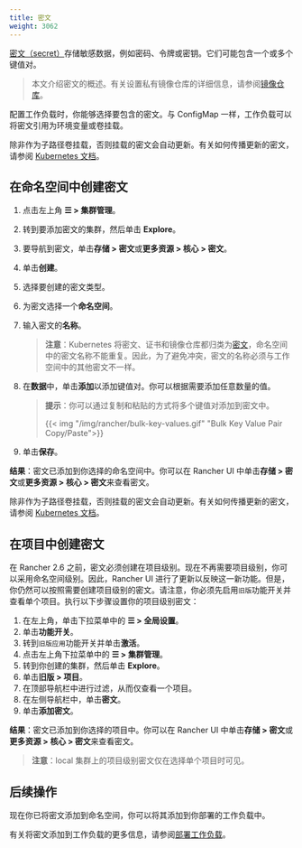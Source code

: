 ```yaml
---
title: 密文
weight: 3062
---
```


[密文（secret）](https://kubernetes.io/docs/concepts/configuration/secret/#overview-of-secrets)存储敏感数据，例如密码、令牌或密钥。它们可能包含一个或多个键值对。

> 本文介绍密文的概述。有关设置私有镜像仓库的详细信息，请参阅[镜像仓库]({{<baseurl>}}/rancher/v2.6/en/k8s-in-rancher/registries)。

配置工作负载时，你能够选择要包含的密文。与 ConfigMap 一样，工作负载可以将密文引用为环境变量或卷挂载。

除非作为子路径卷挂载，否则挂载的密文会自动更新。有关如何传播更新的密文，请参阅 [Kubernetes 文档](https://kubernetes.io/docs/concepts/configuration/secret/#mounted-secrets-are-updated-automatically)。

## 在命名空间中创建密文

1. 点击左上角 **☰ > 集群管理**。
1. 转到要添加密文的集群，然后单击 **Explore**。
1. 要导航到密文，单击**存储 > 密文**或**更多资源 > 核心 > 密文**。
1. 单击**创建**。
1. 选择要创建的密文类型。
1. 为密文选择一个**命名空间**。
1. 输入密文的**名称**。

   > **注意**：Kubernetes 将密文、证书和镜像仓库都归类为[密文](https://kubernetes.io/docs/concepts/configuration/secret/)，命名空间中的密文名称不能重复。因此，为了避免冲突，密文的名称必须与工作空间中的其他密文不一样。

1. 在**数据**中，单击**添加**以添加键值对。你可以根据需要添加任意数量的值。

   > **提示**：你可以通过复制和粘贴的方式将多个键值对添加到密文中。
   >
   > {{< img "/img/rancher/bulk-key-values.gif" "Bulk Key Value Pair Copy/Paste">}}

1. 单击**保存**。

**结果**：密文已添加到你选择的命名空间中。你可以在 Rancher UI 中单击**存储 > 密文**或**更多资源 > 核心 > 密文**来查看密文。

除非作为子路径卷挂载，否则挂载的密文会自动更新。有关如何传播更新的密文，请参阅 [Kubernetes 文档](https://kubernetes.io/docs/concepts/configuration/secret/#mounted-secrets-are-updated-automatically)。


## 在项目中创建密文

在 Rancher 2.6 之前，密文必须创建在项目级别。现在不再需要项目级别，你可以采用命名空间级别。因此，Rancher UI 进行了更新以反映这一新功能。但是，你仍然可以按照需要创建项目级别的密文。请注意，你必须先启用`旧版`功能开关并查看单个项目。执行以下步骤设置你的项目级别密文：

1. 在左上角，单击下拉菜单中的 **☰ > 全局设置**。
1. 单击**功能开关**。
1. 转到`旧版应用`功能开关并单击**激活**。
1. 点击左上角下拉菜单中的 **☰ > 集群管理**。
1. 转到你创建的集群，然后单击 **Explore**。
1. 单击**旧版 > 项目**。
1. 在顶部导航栏中进行过滤，从而仅查看一个项目。
1. 在左侧导航栏中，单击**密文**。
1. 单击**添加密文**。

**结果**：密文已添加到你选择的项目中。你可以在 Rancher UI 中单击**存储 > 密文**或**更多资源 > 核心 > 密文**来查看密文。

> **注意**：local 集群上的项目级别密文仅在选择单个项目时可见。

## 后续操作

现在你已将密文添加到命名空间，你可以将其添加到你部署的工作负载中。

有关将密文添加到工作负载的更多信息，请参阅[部署工作负载]({{<baseurl>}}/rancher/v2.6/en/k8s-in-rancher/workloads/deploy-workloads/)。
